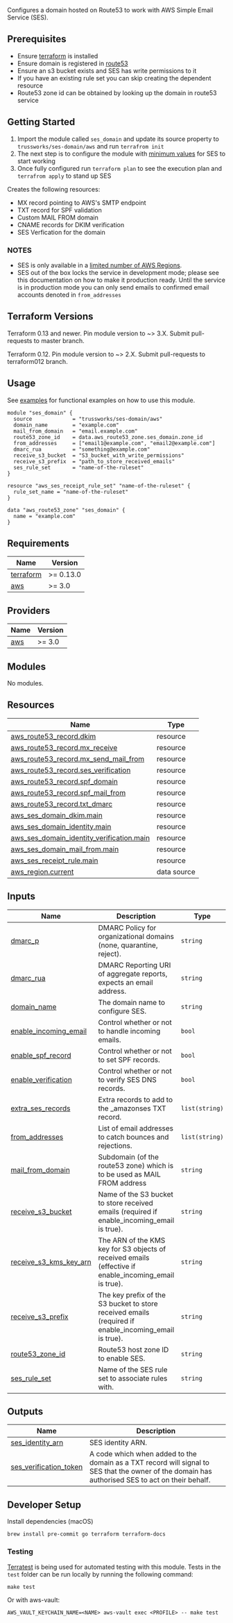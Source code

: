 Configures a domain hosted on Route53 to work with AWS Simple Email Service (SES).

## Prerequisites

* Ensure [terraform](https://www.terraform.io/intro/getting-started/install.html) is installed
* Ensure domain is registered in [route53](https://aws.amazon.com/route53/)
* Ensure an s3 bucket exists and SES has write permissions to it
* If you have an existing rule set you can skip creating the dependent resource
* Route53 zone id can be obtained by looking up the domain in route53 service

## Getting Started

1. Import the module called `ses_domain` and update its source property to `trussworks/ses-domain/aws` and run `terrafrom init`
2. The next step is to configure the module with [minimum values](#usage) for SES to start working
3. Once fully configured run `terraform plan` to see the execution plan and `terrafrom apply` to stand up SES

Creates the following resources:

* MX record pointing to AWS's SMTP endpoint
* TXT record for SPF validation
* Custom MAIL FROM domain
* CNAME records for DKIM verification
* SES Verfication for the domain

### NOTES

* SES is only available in a [limited number of AWS Regions](https://docs.aws.amazon.com/general/latest/gr/ses.html).
* SES out of the box locks the service in development mode; please see this documentation on how to make it production ready. Until the service is in production mode you can only send emails to confirmed email accounts denoted in `from_addresses`

## Terraform Versions

Terraform 0.13 and newer. Pin module version to ~> 3.X. Submit pull-requests to master branch.

Terraform 0.12. Pin module version to ~> 2.X. Submit pull-requests to terraform012 branch.

## Usage

See [examples](examples/) for functional examples on how to use this module.

```hcl
module "ses_domain" {
  source             = "trussworks/ses-domain/aws"
  domain_name        = "example.com"
  mail_from_domain   = "email.example.com"
  route53_zone_id    = data.aws_route53_zone.ses_domain.zone_id
  from_addresses     = ["email1@example.com", "email2@example.com"]
  dmarc_rua          = "something@example.com"
  receive_s3_bucket  = "S3_bucket_with_write_permissions"
  receive_s3_prefix  = "path_to_store_received_emails"
  ses_rule_set       = "name-of-the-ruleset"
}

resource "aws_ses_receipt_rule_set" "name-of-the-ruleset" {
  rule_set_name = "name-of-the-ruleset"
}

data "aws_route53_zone" "ses_domain" {
  name = "example.com"
}
```

<!-- BEGINNING OF PRE-COMMIT-TERRAFORM DOCS HOOK -->
## Requirements

| Name | Version |
|------|---------|
| <a name="requirement_terraform"></a> [terraform](#requirement\_terraform) | >= 0.13.0 |
| <a name="requirement_aws"></a> [aws](#requirement\_aws) | >= 3.0 |

## Providers

| Name | Version |
|------|---------|
| <a name="provider_aws"></a> [aws](#provider\_aws) | >= 3.0 |

## Modules

No modules.

## Resources

| Name | Type |
|------|------|
| [aws_route53_record.dkim](https://registry.terraform.io/providers/hashicorp/aws/latest/docs/resources/route53_record) | resource |
| [aws_route53_record.mx_receive](https://registry.terraform.io/providers/hashicorp/aws/latest/docs/resources/route53_record) | resource |
| [aws_route53_record.mx_send_mail_from](https://registry.terraform.io/providers/hashicorp/aws/latest/docs/resources/route53_record) | resource |
| [aws_route53_record.ses_verification](https://registry.terraform.io/providers/hashicorp/aws/latest/docs/resources/route53_record) | resource |
| [aws_route53_record.spf_domain](https://registry.terraform.io/providers/hashicorp/aws/latest/docs/resources/route53_record) | resource |
| [aws_route53_record.spf_mail_from](https://registry.terraform.io/providers/hashicorp/aws/latest/docs/resources/route53_record) | resource |
| [aws_route53_record.txt_dmarc](https://registry.terraform.io/providers/hashicorp/aws/latest/docs/resources/route53_record) | resource |
| [aws_ses_domain_dkim.main](https://registry.terraform.io/providers/hashicorp/aws/latest/docs/resources/ses_domain_dkim) | resource |
| [aws_ses_domain_identity.main](https://registry.terraform.io/providers/hashicorp/aws/latest/docs/resources/ses_domain_identity) | resource |
| [aws_ses_domain_identity_verification.main](https://registry.terraform.io/providers/hashicorp/aws/latest/docs/resources/ses_domain_identity_verification) | resource |
| [aws_ses_domain_mail_from.main](https://registry.terraform.io/providers/hashicorp/aws/latest/docs/resources/ses_domain_mail_from) | resource |
| [aws_ses_receipt_rule.main](https://registry.terraform.io/providers/hashicorp/aws/latest/docs/resources/ses_receipt_rule) | resource |
| [aws_region.current](https://registry.terraform.io/providers/hashicorp/aws/latest/docs/data-sources/region) | data source |

## Inputs

| Name | Description | Type | Default | Required |
|------|-------------|------|---------|:--------:|
| <a name="input_dmarc_p"></a> [dmarc\_p](#input\_dmarc\_p) | DMARC Policy for organizational domains (none, quarantine, reject). | `string` | `"none"` | no |
| <a name="input_dmarc_rua"></a> [dmarc\_rua](#input\_dmarc\_rua) | DMARC Reporting URI of aggregate reports, expects an email address. | `string` | n/a | yes |
| <a name="input_domain_name"></a> [domain\_name](#input\_domain\_name) | The domain name to configure SES. | `string` | n/a | yes |
| <a name="input_enable_incoming_email"></a> [enable\_incoming\_email](#input\_enable\_incoming\_email) | Control whether or not to handle incoming emails. | `bool` | `true` | no |
| <a name="input_enable_spf_record"></a> [enable\_spf\_record](#input\_enable\_spf\_record) | Control whether or not to set SPF records. | `bool` | `true` | no |
| <a name="input_enable_verification"></a> [enable\_verification](#input\_enable\_verification) | Control whether or not to verify SES DNS records. | `bool` | `true` | no |
| <a name="input_extra_ses_records"></a> [extra\_ses\_records](#input\_extra\_ses\_records) | Extra records to add to the \_amazonses TXT record. | `list(string)` | `[]` | no |
| <a name="input_from_addresses"></a> [from\_addresses](#input\_from\_addresses) | List of email addresses to catch bounces and rejections. | `list(string)` | n/a | yes |
| <a name="input_mail_from_domain"></a> [mail\_from\_domain](#input\_mail\_from\_domain) | Subdomain (of the route53 zone) which is to be used as MAIL FROM address | `string` | n/a | yes |
| <a name="input_receive_s3_bucket"></a> [receive\_s3\_bucket](#input\_receive\_s3\_bucket) | Name of the S3 bucket to store received emails (required if enable\_incoming\_email is true). | `string` | `""` | no |
| <a name="input_receive_s3_kms_key_arn"></a> [receive\_s3\_kms\_key\_arn](#input\_receive\_s3\_kms\_key\_arn) | The ARN of the KMS key for S3 objects of received emails (effective if enable\_incoming\_email is true). | `string` | `null` | no |
| <a name="input_receive_s3_prefix"></a> [receive\_s3\_prefix](#input\_receive\_s3\_prefix) | The key prefix of the S3 bucket to store received emails (required if enable\_incoming\_email is true). | `string` | `""` | no |
| <a name="input_route53_zone_id"></a> [route53\_zone\_id](#input\_route53\_zone\_id) | Route53 host zone ID to enable SES. | `string` | n/a | yes |
| <a name="input_ses_rule_set"></a> [ses\_rule\_set](#input\_ses\_rule\_set) | Name of the SES rule set to associate rules with. | `string` | n/a | yes |

## Outputs

| Name | Description |
|------|-------------|
| <a name="output_ses_identity_arn"></a> [ses\_identity\_arn](#output\_ses\_identity\_arn) | SES identity ARN. |
| <a name="output_ses_verification_token"></a> [ses\_verification\_token](#output\_ses\_verification\_token) | A code which when added to the domain as a TXT record will signal to SES that the owner of the domain has authorised SES to act on their behalf. |
<!-- END OF PRE-COMMIT-TERRAFORM DOCS HOOK -->

## Developer Setup

Install dependencies (macOS)

```shell
brew install pre-commit go terraform terraform-docs
```

### Testing

[Terratest](https://github.com/gruntwork-io/terratest) is being used for
automated testing with this module. Tests in the `test` folder can be run
locally by running the following command:

```shell
make test
```

Or with aws-vault:

```shell
AWS_VAULT_KEYCHAIN_NAME=<NAME> aws-vault exec <PROFILE> -- make test
```
